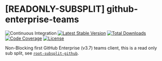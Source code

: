 # [READONLY-SUBSPLIT] github-enterprise-teams


![Continuous Integration](https://github.com/php-api-clients/github-enterprise-teams/workflows/Continuous%20Integration/badge.svg)
[![Latest Stable Version](https://poser.pugx.org/api-clients/github-enterprise-teams/v/stable.png)](https://packagist.org/packages/api-clients/github-enterprise-teams)
[![Total Downloads](https://poser.pugx.org/api-clients/github-enterprise-teams/downloads.png)](https://packagist.org/packages/api-clients/github-enterprise-teams)
[![Code Coverage](https://scrutinizer-ci.com/g/php-api-clients/github-enterprise-teams/badges/coverage.png?b==)](https://scrutinizer-ci.com/g/php-api-clients/github-enterprise-teams/?branch=)
[![License](https://poser.pugx.org/api-clients/github-enterprise-teams/license.png)](https://packagist.org/packages/api-clients/github-enterprise-teams)

Non-Blocking first GitHub Enterprise (v3.7) teams client, this is a read only sub split, see [`root-subsplit-github`](https://github.com/php-api-clients/root-subsplit-github).
